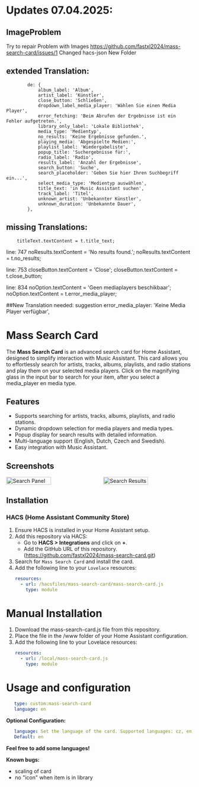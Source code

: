 # Updates 07.04.2025:
## ImageProblem
Try to repair Problem with Images https://github.com/fastxl2024/mass-search-card/issues/1
Changed hacs-json
New Folder


## extended Translation:

            de: {
                album_label: 'Album',
                artist_label: 'Künstler',
                close_button: 'Schließen',
                dropdown_label_media_player: 'Wählen Sie einen Media Player',
                error_fetching: 'Beim Abrufen der Ergebnisse ist ein Fehler aufgetreten.',
                library_only_label: 'Lokale Bibliothek',
                media_type: 'Medientyp',
                no_results: 'Keine Ergebnisse gefunden.',
                playing_media: 'Abgespielte Medien:',
                playlist_label: 'Wiedergabeliste',
                popup_title: 'Suchergebnisse für:',
                radio_label: 'Radio',
                results_label: 'Anzahl der Ergebnisse',
                search_button: 'Suche',
                search_placeholder: 'Geben Sie hier Ihren Suchbegriff ein...',
                select_media_type: 'Medientyp auswählen',
                title_text: 'in Music Assistant suchen',
                track_label: 'Titel',
                unknown_artist: 'Unbekannter Künstler',
                unknown_duration: 'Unbekannte Dauer',
            },
## missing Translations:

        titleText.textContent = t.title_text;

line: 747
            noResults.textContent = 'No results found.';
            noResults.textContent = t.no_results;

line: 753
        closeButton.textContent = 'Close';
        closeButton.textContent = t.close_button;

line: 834
            noOption.textContent = 'Geen mediaplayers beschikbaar';
            noOption.textContent = t.error_media_player;

##New Translation needed:
suggestion
error_media_player: 'Keine Media Player verfügbar',


# Mass Search Card

The **Mass Search Card** is an advanced search card for Home Assistant, designed to simplify interaction with Music Assistant. This card allows you to effortlessly search for artists, tracks, albums, playlists, and radio stations and play them on your selected media players.
Click on the magnifying glass in the input bar to search for your item, after you select a media_player en media type.

## Features

- Supports searching for artists, tracks, albums, playlists, and radio stations.
- Dynamic dropdown selection for media players and media types.
- Popup display for search results with detailed information.
- Multi-language support (English, Dutch, Czech and Swedish).
- Easy integration with Music Assistant.

## Screenshots

<div style="display: flex; align-items: flex-start; gap: 20px;"> <img src="https://github.com/user-attachments/assets/25025169-a99e-4536-b930-e7b71fbe40a9" alt="Search Panel" width="50%"> <img src="https://github.com/user-attachments/assets/ce10cadf-bada-444a-87ea-a9d05f0a41db" alt="Search Results" width="50%"> </div>

## Installation

### HACS (Home Assistant Community Store)
1. Ensure HACS is installed in your Home Assistant setup.
2. Add this repository via HACS:
   - Go to **HACS > Integrations** and click on **+**.
   - Add the GitHub URL of this repository. (https://github.com/fastxl2024/mass-search-card.git)
3. Search for `Mass Search Card` and install the card.
4. Add the following line to your `Lovelace` resources:
   ```yaml
   resources:
     - url: /hacsfiles/mass-search-card/mass-search-card.js
       type: module

# Manual Installation
1. Download the mass-search-card.js file from this repository.
2. Place the file in the /www folder of your Home Assistant configuration.
3. Add the following line to your Lovelace resources:
   ```yaml
   resources:
     - url: /local/mass-search-card.js
       type: module

# Usage and configuration
   ````yaml
      type: custom:mass-search-card
      language: en
   ````
   **Optional Configuration:**
   ````yaml
      language: Set the language of the card. Supported languages: cz, en, nl, sv.
      Default: en
   ````

**Feel free to add some languages!**

**Known bugs:** 
- scaling of card
- no "icon" when item is in library
